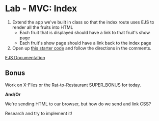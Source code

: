 # Lab - MVC: Index

1. Extend the app we've built in class so that the index route uses EJS to render all the fruits into HTML
    - Each fruit that is displayed should have a link to that fruit's show page
    - Each fruit's show page should have a link back to the index page
1. Open up [this starter code](afternoon/server.js) and follow the directions in the comments.

[EJS Documentation](http://ejs.co/)

## Bonus

Work on X-Files or the Rat-to-Restaurant SUPER_BONUS for today.

**And/Or**

We're sending HTML to our browser, but how do we send and link CSS?

Research and try to implement it!
